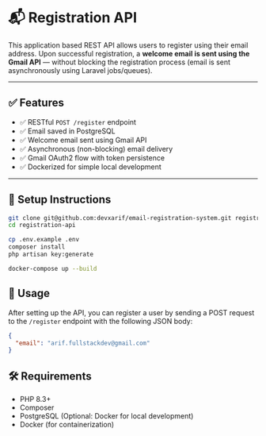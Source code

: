 # 📬 Registration API

This application based REST API allows users to register using their email address. Upon successful registration, a **welcome email is sent using the Gmail API** — without blocking the registration process (email is sent asynchronously using Laravel jobs/queues).

---

## ✅ Features

- ✅ RESTful `POST /register` endpoint
- ✅ Email saved in PostgreSQL
- ✅ Welcome email sent using Gmail API
- ✅ Asynchronous (non-blocking) email delivery
- ✅ Gmail OAuth2 flow with token persistence
- ✅ Dockerized for simple local development

---

## 🚀 Setup Instructions

```bash
git clone git@github.com:devxarif/email-registration-system.git registration-api
cd registration-api

cp .env.example .env
composer install
php artisan key:generate

docker-compose up --build
```

## 📧 Usage
After setting up the API, you can register a user by sending a POST request to the `/register` endpoint with the following JSON body:

```json
{
  "email": "arif.fullstackdev@gmail.com"
}
```

## 🛠️ Requirements
- PHP 8.3+
- Composer
- PostgreSQL (Optional: Docker for local development)
- Docker (for containerization)
